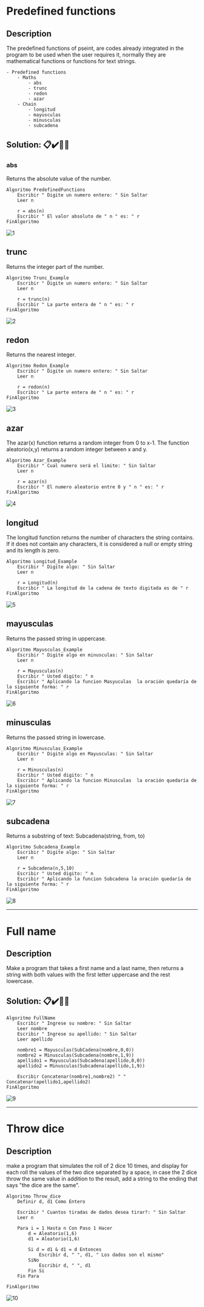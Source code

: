 # Predefined functions
## Description
The predefined functions of pseint, are codes already integrated in the program to be used when the user requires it, normally they are mathematical functions or functions for text strings.

```
- Predefined functions
    - Maths
        - abs
        - trunc
        - redon
        - azar
    - Chain
        - longitud
        - mayusculas
        - minusculas
        - subcadena
```
## **Solution:** 📋✔️🎊✨

### abs
Returns the absolute value of the number.

```
Algoritmo PredefinedFunctions
	Escribir " Digite un numero entero: " Sin Saltar
	Leer n
	
	r = abs(n)
	Escribir " El valor absoluto de " n " es: " r
FinAlgoritmo
```
![1](https://user-images.githubusercontent.com/107091326/207477287-1086c3a7-e97b-4dac-90a1-18e5d9d96072.JPG)

## trunc
Returns the integer part of the number.

```
Algoritmo Trunc_Example
	Escribir " Digite un numero entero: " Sin Saltar
	Leer n
	
	r = trunc(n)
	Escribir " La parte entera de " n " es: " r
FinAlgoritmo
```
![2](https://user-images.githubusercontent.com/107091326/207477845-07337b10-f3e7-46a4-bb5c-422f92922241.JPG)

## redon
Returns the nearest integer.


```
Algoritmo Redon_Example
	Escribir " Digite un numero entero: " Sin Saltar
	Leer n
	
	r = redon(n)
	Escribir " La parte entera de " n " es: " r
FinAlgoritmo
```
![3](https://user-images.githubusercontent.com/107091326/207477998-34dc0d56-255e-41ac-91f3-b5c880a1cefe.JPG)

## azar
The azar(x) function returns a random integer from 0 to x-1. The function aleatorio(x,y) returns a random integer between x and y.


```
Algoritmo Azar_Example
	Escribir " Cual numero será el limite: " Sin Saltar
	Leer n
	
	r = azar(n)
	Escribir " El numero aleatorio entre 0 y " n " es: " r
FinAlgoritmo
```
![4](https://user-images.githubusercontent.com/107091326/207482010-44a5e4fb-5c90-4c09-8502-0139d98b35b8.JPG)

## longitud
The longitud function returns the number of characters the string contains. If it does not contain any characters, it is considered a null or empty string and its length is zero.

```
Algoritmo Longitud_Example
	Escribir " Digite algo: " Sin Saltar
	Leer n
	
	r = Longitud(n)
	Escribir " La longitud de la cadena de texto digitada es de " r
FinAlgoritmo
```
![5](https://user-images.githubusercontent.com/107091326/207482462-9e88b242-25f2-4b9a-bfd0-3e98c2c48ff2.JPG)

## mayusculas
Returns the passed string in uppercase.

```
Algoritmo Mayusculas_Example
	Escribir " Digite algo en minusculas: " Sin Saltar
	Leer n
	
	r = Mayusculas(n)
	Escribir " Usted digito: " n
	Escribir " Aplicando la funcion Masyuculas  la oración quedaría de la siguiente forma: " r 
FinAlgoritmo
```
![6](https://user-images.githubusercontent.com/107091326/207482904-321fa5c4-39b7-48e7-bf13-6f80ec9e9546.JPG)

## minusculas
Returns the passed string in lowercase.

```
Algoritmo Minusculas_Example
	Escribir " Digite algo en Mayusculas: " Sin Saltar
	Leer n
	
	r = Minusculas(n)
	Escribir " Usted digito: " n
	Escribir " Aplicando la funcion Minusculas  la oración quedaría de la siguiente forma: " r 
FinAlgoritmo
```
![7](https://user-images.githubusercontent.com/107091326/207483029-53863779-93dd-4668-82ea-f94842233569.JPG)

## subcadena
Returns a substring of text: Subcadena(string, from, to)

```
Algoritmo Subcadena_Example
	Escribir " Digite algo: " Sin Saltar
	Leer n
	
	r = Subcadena(n,5,10)
	Escribir " Usted digito: " n
	Escribir " Aplicando la funcion Subcadena la oración quedaría de la siguiente forma: " r 
FinAlgoritmo
```
![8](https://user-images.githubusercontent.com/107091326/207483806-f430f8a0-9e52-4d94-9a28-43eb3a1c3bc7.JPG)


---

# Full name
## Description
Make a program that takes a first name and a last name, then returns a string with both values ​​with the first letter uppercase and the rest lowercase.

## **Solution:** 📋✔️🎊✨
```
Algoritmo FullName
	Escribir " Ingrese su nombre: " Sin Saltar
	Leer nombre
	Escribir " Ingrese su apellido: " Sin Saltar
	Leer apellido
	
	nombre1 = Mayusculas(SubCadena(nombre,0,0))
	nombre2 = Minusculas(Subcadena(nombre,1,9))
	apellido1 = Mayusculas(Subcadena(apellido,0,0))
	apellido2 = Minusculas(Subcadena(apellido,1,9))
	
	Escribir Concatenar(nombre1,nombre2) " " Concatenar(apellido1,apellido2)
FinAlgoritmo
```
![9](https://user-images.githubusercontent.com/107091326/207485024-baaa3d7d-15ae-4ac2-a012-358c2bdc33c5.JPG)

---

# Throw dice
## Description
make a program that simulates the roll of 2 dice 10 times, and display for each roll the values ​​of the two dice separated by a space, in case the 2 dice throw the same value in addition to the result, add a string to the ending that says "the dice are the same".

```
Algoritmo Throw_dice
	Definir d, d1 Como Entero
	
	Escribir " Cuantos tiradas de dados desea tirar?: " Sin Saltar
	Leer n
	
	Para i = 1 Hasta n Con Paso 1 Hacer
		d = Aleatorio(1,6)
		d1 = Aleatorio(1,6)
		
		Si d = d1 & d1 = d Entonces
			Escribir d, " ", d1, " Los dados son el mismo" 
		SiNo
			Escribir d, " ", d1 
		Fin Si
	Fin Para
	
FinAlgoritmo
```
![10](https://user-images.githubusercontent.com/107091326/207486722-63a95e65-1ae9-4ec3-ba82-acbe70d63f80.JPG)

